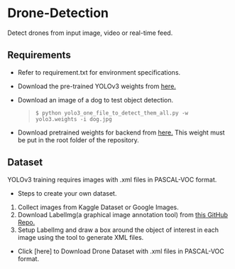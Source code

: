 # Drone-Detection
Detect drones from input image, video or real-time feed.

## Requirements

- Refer to requirement.txt for environment specifications.
- Download the pre-trained YOLOv3 weights from [here.](https://pjreddie.com/media/files/yolov3.weights)
- Download an image of a dog to test object detection.

  > `$ python yolo3_one_file_to_detect_them_all.py -w yolo3.weights -i dog.jpg`

- Download pretrained weights for backend from [here.](https://1drv.ms/u/s!ApLdDEW3ut5fgQXa7GzSlG-mdza6) This weight must be put in the root folder of the repository. 

## Dataset
YOLOv3 training requires images with .xml files in PASCAL-VOC format.

- Steps to create your own dataset.
1. Collect images from Kaggle Dataset or Google Images.
2. Download LabelImg(a graphical image annotation tool) from [this GitHub Repo.](https://github.com/tzutalin/labelImg)
3. Setup LabelImg and draw a box around the object of interest in each image using the tool to generate XML files.
                  
- Click [here] to Download Drone Dataset with .xml files in PASCAL-VOC format.
